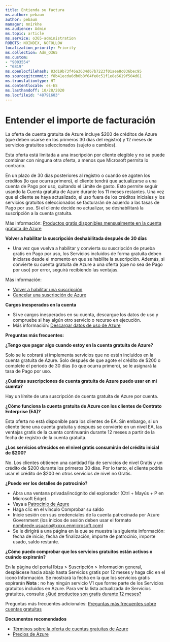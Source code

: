 ```yaml
---
title: Entienda su factura
ms.author: pebaum
author: pebaum
manager: mnirkhe
ms.audience: Admin
ms.topic: article
ms.service: o365-administration
ROBOTS: NOINDEX, NOFOLLOW
localization_priority: Priority
ms.collection: Adm_O365
ms.custom:
- "9003554"
- "6819"
ms.openlocfilehash: 83d19b73f46a3634d67b7223f01aee8c036bec95
ms.sourcegitcommit: f8b41ecda6db0b8f64fe0c51f1e8e6619f504d61
ms.translationtype: HT
ms.contentlocale: es-ES
ms.lasthandoff: 10/28/2020
ms.locfileid: "48791603"
---
```

# <a name="understand-billing-amount"></a>Entender el importe de facturación

La oferta de cuenta gratuita de Azure incluye $200 de créditos de Azure (que deben usarse en los primeros 30 días del registro) y 12 meses de servicios gratuitos seleccionados (sujeto a cambios).

Esta oferta está limitada a una inscripción por cliente elegible y no se puede combinar con ninguna otra oferta, a menos que Microsoft permita lo contrario.

En un plazo de 30 días posteriores al registro o cuando se agoten los créditos (lo que ocurra primero), el cliente tendrá que actualizarse a una cuenta de Pago por uso, quitando el Límite de gasto. Esto permite seguir usando la Cuenta gratuita de Azure durante los 11 meses restantes. Una vez que el cliente se haya actualizado, el uso fuera de los créditos iniciales y los servicios gratuitos seleccionados se facturarán de acuerdo a las tasas de Pago por uso. Si el cliente decide no actualizar, se deshabilitará la suscripción a la cuenta gratuita.

Más información: [Productos gratis disponibles mensualmente en la cuenta gratuita de Azure](https://azure.microsoft.com/free/free-account-faq/)

**Volver a habilitar la suscripción deshabilitada después de 30 días**

- Una vez que vuelva a habilitar y convierta su suscripción de prueba gratis en Pago por uso, los Servicios incluidos de forma gratuita deben iniciarse desde el momento en que se habilite la suscripción. Además, si convierte su cuenta gratuita de Azure a una oferta (que no sea de Pago por uso) por error, seguirá recibiendo las ventajas.

Más información: 
- [Volver a habilitar una suscripción](https://docs.microsoft.com/azure/billing/billing-subscription-become-disable?WT.mc_id=Portal-Microsoft_Azure_Support)
- [Cancelar una suscripción de Azure](https://docs.microsoft.com/azure/billing/billing-how-to-cancel-azure-subscription?WT.mc_id=Portal-Microsoft_Azure_Support)

**Cargos inesperados en la cuenta**

- Si ve cargos inesperados en su cuenta, descargue los datos de uso y compruebe si hay algún otro servicio o recurso en ejecución.
- Más información: [Descargar datos de uso de Azure](https://docs.microsoft.com/azure/billing/billing-download-azure-invoice-daily-usage-date?WT.mc_id=Portal-Microsoft_Azure_Support#download-usage)

**Preguntas más frecuentes:**

**¿Tengo que pagar algo cuando estoy en la cuenta gratuita de Azure?**

Solo se le cobrará si implementa servicios que no están incluidos en la cuenta gratuita de Azure. Solo después de que agote el crédito de $200 o complete el periodo de 30 días (lo que ocurra primero), se le asignará la tasa de Pago por uso.

**¿Cuántas suscripciones de cuenta gratuita de Azure puedo usar en mi cuenta?**  

Hay un límite de una suscripción de cuenta gratuita de Azure por cuenta.

**¿Cómo funciona la cuenta gratuita de Azure con los clientes de Contrato Enterprise (EA)?**  

Esta oferta no está disponible para los clientes de EA. Sin embargo, si un cliente tiene una cuenta gratuita y después se convierte en un nivel EA, las ventajas gratis de la cuenta continuarán durante 12 meses a partir de la fecha de registro de la cuenta gratuita.

**¿Los servicios ofrecidos en el nivel gratis consumirán del crédito inicial de $200?**  

No. Los clientes obtienen una cantidad fija de servicios de nivel Gratis y un crédito de $200 durante los primeros 30 días. Por lo tanto, el cliente podría usar el crédito de $200 en otros servicios de nivel no Gratis.

**¿Puedo ver los detalles de patrocinio?**

- Abra una ventana privada/incógnito del explorador (Ctrl + Mayús + P en Microsoft Edge).
- Vaya a [Patrocinio de Azure](http://www.microsoftazuresponsorships.com/)
- Haga clic en el vínculo Comprobar su saldo
- Inicie sesión con sus credenciales de la cuenta patrocinada por Azure Government (los inicios de sesión deben usar el formato nombrede.usuario@xxxx.enmicrosoft.com)
- Se le dirigirá a una página en la que se muestra la siguiente información: fecha de inicio, fecha de finalización, importe de patrocinio, importe usado, saldo restante.

**¿Cómo puedo comprobar que los servicios gratuitos están activos o cuándo expirarán?**

En la página del portal Ibiza > Suscripción > Información general, desplácese hacia abajo hasta Servicios gratis por 12 meses y haga clic en el icono Información. Se mostrará la fecha en la que los servicios gratis expirarán **Nota** : no hay ningún servicio V1 que forme parte de los Servicios gratuitos incluidos en Azure. Para ver la lista actualizada de Servicios gratuitos, consulte [¿Qué productos son gratis durante 12 meses?](http://www.microsoftazuresponsorships.com/)

Preguntas más frecuentes adicionales: [Preguntas más frecuentes sobre cuentas gratuitas](https://azure.microsoft.com/free/free-account-faq/)

**Documentos recomendados**

- [Términos sobre la oferta de cuentas gratuitas de Azure](https://azure.microsoft.com/offers/ms-azr-0044p/)
- [Precios de Azure](https://azure.microsoft.com/pricing/)